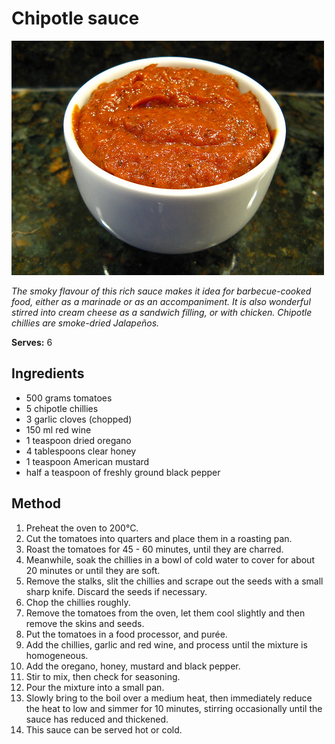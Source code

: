 # Chipotle sauce

![Chipotle sauce](resources/chipotle.jpg)

*The smoky flavour of this rich sauce makes it idea for barbecue-cooked food, either as a marinade or as an accompaniment. It is also wonderful stirred into cream cheese as a sandwich filling, or with chicken. Chipotle chillies are smoke-dried Jalapeños.*

**Serves:** 6

## Ingredients
- 500 grams tomatoes
- 5 chipotle chillies
- 3 garlic cloves (chopped)
- 150 ml red wine
- 1 teaspoon dried oregano
- 4 tablespoons clear honey
- 1 teaspoon American mustard
- half a teaspoon of freshly ground black pepper

## Method
1. Preheat the oven to 200°C.
1. Cut the tomatoes into quarters and place them in a roasting pan.
1. Roast the tomatoes for 45 - 60 minutes, until they are charred.
1. Meanwhile, soak the chillies in a bowl of cold water to cover for about 20 minutes or until they are soft.
1. Remove the stalks, slit the chillies and scrape out the seeds with a small sharp knife. Discard the seeds if necessary.
1. Chop the chillies roughly.
1. Remove the tomatoes from the oven, let them cool slightly and then remove the skins and seeds.
1. Put the tomatoes in a food processor, and purée.
1. Add the chillies, garlic and red wine, and process until the mixture is homogeneous.
1. Add the oregano, honey, mustard and black pepper.
1. Stir to mix, then check for seasoning.
1. Pour the mixture into a small pan.
1. Slowly bring to the boil over a medium heat, then immediately reduce the heat to low and simmer for 10 minutes, stirring occasionally until the sauce has reduced and thickened.
1. This sauce can be served hot or cold.